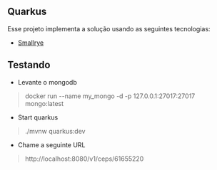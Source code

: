 ## Quarkus

Esse projeto implementa a solução usando as seguintes tecnologias:
 
- [Smallrye](https://quarkus.io/guides/microprofile-fault-tolerance)

## Testando

- Levante o mongodb

> docker run --name my_mongo -d -p 127.0.0.1:27017:27017 mongo:latest


- Start quarkus

> ./mvnw quarkus:dev

- Chame a seguinte URL

> http://localhost:8080/v1/ceps/61655220
